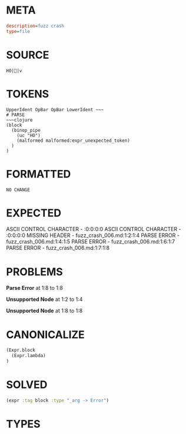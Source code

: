 # META
~~~ini
description=fuzz crash
type=file
~~~
# SOURCE
~~~roc
 HO||v
~~~
# TOKENS
~~~text
UpperIdent OpBar OpBar LowerIdent ~~~
# PARSE
~~~clojure
(block
  (binop_pipe
    (uc "HO")
    (malformed malformed:expr_unexpected_token)
  )
)
~~~
# FORMATTED
~~~roc
NO CHANGE
~~~
# EXPECTED
ASCII CONTROL CHARACTER - :0:0:0:0
ASCII CONTROL CHARACTER - :0:0:0:0
MISSING HEADER - fuzz_crash_006.md:1:2:1:4
PARSE ERROR - fuzz_crash_006.md:1:4:1:5
PARSE ERROR - fuzz_crash_006.md:1:6:1:7
PARSE ERROR - fuzz_crash_006.md:1:7:1:8
# PROBLEMS
**Parse Error**
at 1:8 to 1:8

**Unsupported Node**
at 1:2 to 1:4

**Unsupported Node**
at 1:8 to 1:8

# CANONICALIZE
~~~clojure
(Expr.block
  (Expr.lambda)
)
~~~
# SOLVED
~~~clojure
(expr :tag block :type "_arg -> Error")
~~~
# TYPES
~~~roc
~~~
